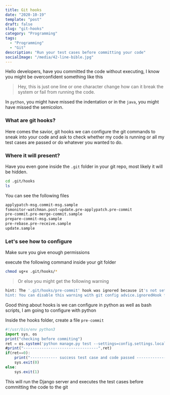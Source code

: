 ```yaml
---
title: Git hooks
date: "2020-10-19"
template: "post"
draft: false
slug: "git-hooks"
category: "Programming"
tags:
  - "Programming"
  - "Git"
description: "Run your test cases before committing your code"
socialImage: "/media/42-line-bible.jpg"
---
```



Hello developers, have you committed the code without executing, I know you might be overconfident something like this

> Hey, this is just one line or one character change how can it break the system or fail from running the code.

In `python`, you might have missed the indentation or in the `java`, you might have missed the semicolon.

### What are git hooks?

Here comes the savior, git hooks we can configure the git commands to sneak into your code and ask to check whether my code is running or all my test cases are passed or do whatever you wanted to do.

### Where it will present?

Have you even gone inside the `.git` folder in your git repo, most likely it will be hidden. 

```bash
cd .git/hooks
ls
```

You can see the following files

```bash
applypatch-msg.commit-msg.sample
fsmonitor-watchman.post-update.pre-applypatch.pre-commit
pre-commit.pre-merge-commit.sample
prepare-commit-msg.sample
pre-rebase.pre-receive.sample
update.sample
```

### Let's see how to configure

Make sure you give enough permissions

execute the following command inside your git folder

```bash
chmod ug+x .git/hooks/*
```

> Or else you might get the following warning

```bash
hint: The '.git/hooks/pre-commit' hook was ignored because it's not set as executable.
hint: You can disable this warning with git config advice.ignoredHook false.
```

Good thing about hooks is we can configure in python as well as bash scripts, I am going to configure with python

Inside the hooks folder, create a file `pre-commit` 

```jsx
#!/usr/bin/env python3
import sys, os
print("checking before commiting")
ret = os.system('python manage.py test --settings=config.settings.local')
#print("---------------------------------",ret)
if(ret==0):
    print("------------ success test case and code passed --------------------")
    sys.exit(0)
else:
    sys.exit(1)
```

This will run the Django server and executes the test cases before committing the code to the git